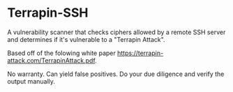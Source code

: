 # Terrapin-SSH
A vulnerability scanner that checks ciphers allowed by a remote SSH server and determines if it's vulnerable to a "Terrapin Attack".

Based off of the folowing white paper https://terrapin-attack.com/TerrapinAttack.pdf.

No warranty. Can yield false positives. Do your due diligence and verify the output manually.
